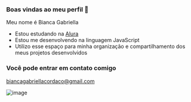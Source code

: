 ### Boas vindas ao meu perfil 👋

Meu nome é Bianca Gabriella

- Estou estudando na [Alura](https://www.alura.com.br)
- Estou me desenvolvendo na linguagem JavaScript
- Utilizo esse espaço para minha organização e compartilhamento dos meus projetos desenvolvidos
### Você pode entrar em contato comigo 

biancagabriellacordaco@gmail.com

![image](https://user-images.githubusercontent.com/132069935/236648903-07d4674a-b2d1-46bc-94ac-64a0b4b3ba18.png)
